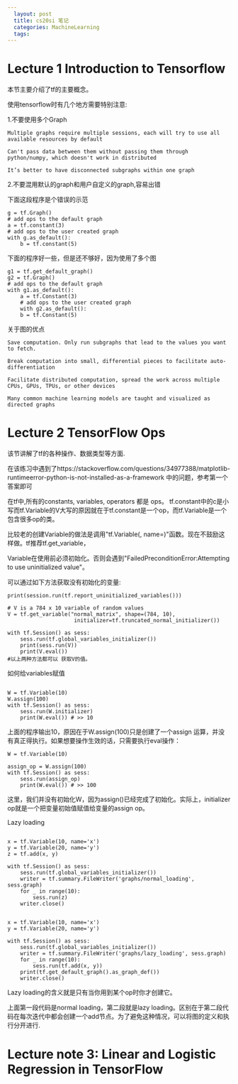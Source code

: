 ```yaml
---
  layout: post
  title: cs20si 笔记
  categories: MachineLearning
  tags:
---
```


Lecture 1 Introduction to Tensorflow
====

本节主要介绍了tf的主要概念。

使用tensorflow时有几个地方需要特别注意:

1.不要使用多个Graph

    Multiple graphs require multiple sessions, each will try to use all available resources by default

    Can't pass data between them without passing them through python/numpy, which doesn't work in distributed 

    It’s better to have disconnected subgraphs within one graph


2.不要混用默认的graph和用户自定义的graph,容易出错

下面这段程序是个错误的示范
```   
g = tf.Graph()
# add ops to the default graph
a = tf.constant(3)
# add ops to the user created graph
with g.as_default():
    b = tf.constant(5)
```

下面的程序好一些，但是还不够好，因为使用了多个图

```
g1 = tf.get_default_graph()
g2 = tf.Graph()
# add ops to the default graph
with g1.as_default():
    a = tf.Constant(3)
    # add ops to the user created graph
    with g2.as_default():
	b = tf.Constant(5)
```

关于图的优点


    Save computation. Only run subgraphs that lead to the values you want to fetch.

    Break computation into small, differential pieces to facilitate auto-differentiation

    Facilitate distributed computation, spread the work across multiple CPUs, GPUs, TPUs, or other devices

    Many common machine learning models are taught and visualized as directed graphs


Lecture 2 TensorFlow Ops
====

该节讲解了tf的各种操作、数据类型等方面.

在该练习中遇到了https://stackoverflow.com/questions/34977388/matplotlib-runtimeerror-python-is-not-installed-as-a-framework 中的问题，参考第一个答案即可

在tf中,所有的constants, variables, operators 都是 ops。
tf.constant中的c是小写而tf.Variable的V大写的原因就在于tf.constant是一个op，而tf.Variable是一个包含很多op的类。

比较老的创建Variable的做法是调用"tf.Variable(<initial-value>, name=<optional-name>)"函数。现在不鼓励这样做。tf推荐tf.get_variable，

Variable在使用前必须初始化。否则会遇到"FailedPreconditionError:Attempting to use uninitialized value"。

可以通过如下方法获取没有初始化的变量:

```
print(session.run(tf.report_uninitialized_variables()))
```

```
# V is a 784 x 10 variable of random values
V = tf.get_variable("normal_matrix", shape=(784, 10), 
                     initializer=tf.truncated_normal_initializer())

with tf.Session() as sess:
    sess.run(tf.global_variables_initializer())
    print(sess.run(V))
    print(V.eval())
#以上两种方法都可以 获取V的值。
```

如何给variables赋值

```

W = tf.Variable(10)
W.assign(100)
with tf.Session() as sess:
	sess.run(W.initializer)
	print(W.eval()) # >> 10
```
上面的程序输出10，原因在于W.assign(100)只是创建了一个assign 运算，并没有真正得执行。如果想要操作生效的话，只需要执行eval操作：

```
W = tf.Variable(10)

assign_op = W.assign(100)
with tf.Session() as sess:
	sess.run(assign_op)
	print(W.eval()) # >> 100
```

这里，我们并没有初始化W，因为assign()已经完成了初始化。实际上，initializer op就是一个把变量初始值赋值给变量的assign op。

Lazy loading

```

x = tf.Variable(10, name='x')
y = tf.Variable(20, name='y')
z = tf.add(x, y)

with tf.Session() as sess:
	sess.run(tf.global_variables_initializer())
	writer = tf.summary.FileWriter('graphs/normal_loading', sess.graph)
	for _ in range(10):
		sess.run(z)
	writer.close()
```

```

x = tf.Variable(10, name='x')
y = tf.Variable(20, name='y')

with tf.Session() as sess:
	sess.run(tf.global_variables_initializer())
	writer = tf.summary.FileWriter('graphs/lazy_loading', sess.graph)
	for _ in range(10):
		sess.run(tf.add(x, y))
	print(tf.get_default_graph().as_graph_def()) 
	writer.close()
```

Lazy loading的含义就是只有当你用到某个op时你才创建它。

上面第一段代码是normal loading，第二段就是lazy loading。区别在于第二段代码在每次迭代中都会创建一个add节点。为了避免这种情况，可以将图的定义和执行分开进行.

Lecture note 3: Linear and Logistic Regression in TensorFlow 
===

